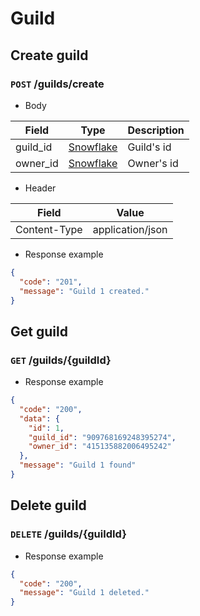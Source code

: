 # Guild

## Create guild

### `POST` /guilds/create

- Body

| Field    | Type                                                                  | Description |
|----------|-----------------------------------------------------------------------|-------------|
| guild_id | [Snowflake](https://discord.com/developers/docs/reference#snowflakes) | Guild's id  |
| owner_id | [Snowflake](https://discord.com/developers/docs/reference#snowflakes) | Owner's id  |

- Header

| Field        | Value            |
|--------------|------------------|
| Content-Type | application/json |

- Response example

```json
{
  "code": "201",
  "message": "Guild 1 created."
}
```

## Get guild

### `GET` /guilds/{guildId}

- Response example

```json
{
  "code": "200",
  "data": {
    "id": 1,
    "guild_id": "909768169248395274",
    "owner_id": "415135882006495242"
  },
  "message": "Guild 1 found"
}
```

## Delete guild

### `DELETE` /guilds/{guildId}

- Response example

```json
{
  "code": "200",
  "message": "Guild 1 deleted."
}
```
